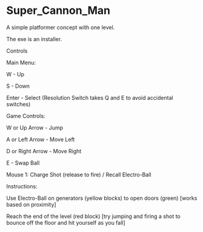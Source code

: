 # Super_Cannon_Man

A simple platformer concept with one level.

The exe is an installer.

Controls

Main Menu:

  W - Up

  S - Down

  Enter - Select (Resolution Switch takes Q and E to avoid accidental switches)

Game Controls:

  W or Up Arrow - Jump

  A or Left Arrow - Move Left

  D or Right Arrow - Move Right

  E - Swap Ball

  Mouse 1: Charge Shot (release to fire) / Recall Electro-Ball

Instructions:

  Use Electro-Ball on generators (yellow blocks) to open doors (green) [works based on proximity]

  Reach the end of the level (red block) [try jumping and firing a shot to bounce off the floor and hit yourself as you fall]
